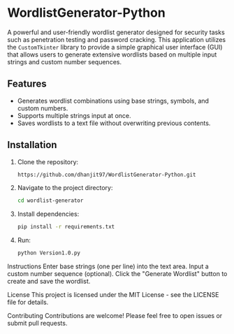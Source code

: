 # WordlistGenerator-Python
 A powerful and user-friendly wordlist generator designed for security tasks such as penetration testing and password cracking. This application utilizes the `CustomTkinter` library to provide a simple graphical user interface (GUI) that allows users to generate extensive wordlists based on multiple input strings and custom number sequences.

## Features
- Generates wordlist combinations using base strings, symbols, and custom numbers.
- Supports multiple strings input at once.
- Saves wordlists to a text file without overwriting previous contents.

## Installation
1. Clone the repository:
   ```bash
   https://github.com/dhanjit97/WordlistGenerator-Python.git

2. Navigate to the project directory:
   ```bash
   cd wordlist-generator

3. Install dependencies:
   ```bash
   pip install -r requirements.txt

4. Run:
   ````bash
   python Version1.0.py

Instructions
Enter base strings (one per line) into the text area.
Input a custom number sequence (optional).
Click the "Generate Wordlist" button to create and save the wordlist.

License
This project is licensed under the MIT License - see the LICENSE file for details.

Contributing
Contributions are welcome! Please feel free to open issues or submit pull requests.
